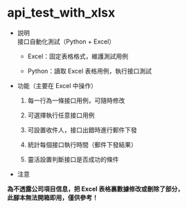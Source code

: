 # api\_test\_with\_xlsx

* 説明  
  接口自動化測試（Python + Excel）

  * Excel：固定表格格式，維護測試用例

  * Python：讀取 Excel 表格用例，執行接口測試

* 功能（主要在 Excel 中操作）

  1. 每一行為一條接口用例，可隨時修改

  2. 可選擇執行任意接口用例

  3. 可設置收件人，接口出錯時進行郵件下發

  4. 統計每個接口執行時間（郵件下發結果）

  5. 靈活設置判斷接口是否成功的條件

* 注意

**為不透露公司項目信息，把 Excel 表格裏數據修改或刪除了部分，  
此腳本無法開箱即用，僅供參考！**
